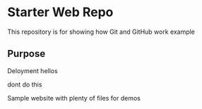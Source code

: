 # Starter Web Repo

This repository is for showing how Git and GitHub work example

## Purpose

Deloyment
hellos

dont do this

Sample website with plenty of files for demos